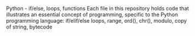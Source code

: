 Python - if/else, loops, functions
Each file in this repository holds code that illustrates an essential concept of programming, specific to the Python programming language: if/elif/else loops, range, ord(), chr(), modulo, copy of string, bytecode

